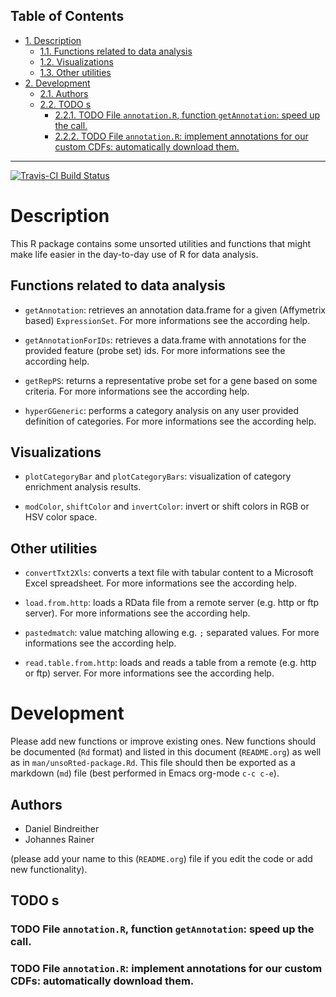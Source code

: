 <div id="table-of-contents">
<h2>Table of Contents</h2>
<div id="text-table-of-contents">
<ul>
<li><a href="#orgheadline4">1. Description</a>
<ul>
<li><a href="#orgheadline1">1.1. Functions related to data analysis</a></li>
<li><a href="#orgheadline2">1.2. Visualizations</a></li>
<li><a href="#orgheadline3">1.3. Other utilities</a></li>
</ul>
</li>
<li><a href="#orgheadline9">2. Development</a>
<ul>
<li><a href="#orgheadline5">2.1. Authors</a></li>
<li><a href="#orgheadline8">2.2. <span class="todo nilTODO">TODO</span> s</a>
<ul>
<li><a href="#orgheadline6">2.2.1. <span class="todo nilTODO">TODO</span> File <code>annotation.R</code>, function <code>getAnnotation</code>: speed up the call.</a></li>
<li><a href="#orgheadline7">2.2.2. <span class="todo nilTODO">TODO</span> File <code>annotation.R</code>: implement annotations for our custom CDFs: automatically download them.</a></li>
</ul>
</li>
</ul>
</li>
</ul>
</div>
</div>

---

[![Travis-CI Build Status](<https://travis-ci.org/jotsetung/unsoRted.svg?branch=master>)](<https://travis-ci.org/jotsetung/unsoRted>)

# Description<a id="orgheadline4"></a>

This R package contains some unsorted utilities and functions that might make life easier in the day-to-day use of R for data analysis.

## Functions related to data analysis<a id="orgheadline1"></a>

-   `getAnnotation`: retrieves an annotation data.frame for a given (Affymetrix based) `ExpressionSet`. For more informations see the according help.

-   `getAnnotationForIDs`: retrieves a data.frame with annotations for the provided feature (probe set) ids. For more informations see the according help.

-   `getRepPS`: returns a representative probe set for a gene based on some criteria. For more informations see the according help.

-   `hyperGGeneric`: performs a category analysis on any user provided definition of categories. For more informations see the according help.

## Visualizations<a id="orgheadline2"></a>

-   `plotCategoryBar` and `plotCategoryBars`: visualization of category enrichment analysis results.

-   `modColor`, `shiftColor` and `invertColor`: invert or shift colors in RGB or HSV color space.

## Other utilities<a id="orgheadline3"></a>

-   `convertTxt2Xls`: converts a text file with tabular content to a Microsoft Excel spreadsheet. For more informations see the according help.

-   `load.from.http`: loads a RData file from a remote server (e.g. http or ftp server). For more informations see the according help.

-   `pastedmatch`: value matching allowing e.g. `;` separated values. For more informations see the according help.

-   `read.table.from.http`: loads and reads a table from a remote (e.g. http or ftp) server. For more informations see the according help.

# Development<a id="orgheadline9"></a>

Please add new functions or improve existing ones. New functions should be documented (`Rd` format) and listed in this document (`README.org`) as well as in `man/unsoRted-package.Rd`. This file should then be exported as a markdown (`md`) file (best performed in Emacs org-mode `c-c c-e`).

## Authors<a id="orgheadline5"></a>

-   Daniel Bindreither
-   Johannes Rainer

(please add your name to this (`README.org`) file if you edit the code or add new functionality).

## TODO s<a id="orgheadline8"></a>

### TODO File `annotation.R`, function `getAnnotation`: speed up the call.<a id="orgheadline6"></a>

### TODO File `annotation.R`: implement annotations for our custom CDFs: automatically download them.<a id="orgheadline7"></a>